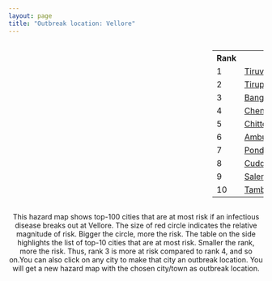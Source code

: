 ```yaml
---
layout: page
title: "Outbreak location: Vellore"
---
```

<div style="width: 100%; overflow: auto;">
<div style="width: 75%; float: left;">
<div id="mapid">
<script src="https://buda-magenta.github.io/hazard_map/load_map.js"></script>

<script>
var marker_outbreak = L.marker([12.794811, 79.000641],{"autoPan": true}).addTo(map); marker_outbreak.bindTooltip("Vellore").openTooltip();

var circle_1 = L.circle([12.227213, 79.070156], {"pane": "markerPane", "color": "red", "fill": true, "fillOpacity": 0.2, "fillRule": "evenodd", "lineCap": "round", "lineJoin": "round", "opacity": 1.0, "radius": 220194, "stroke": true, "weight": 3}).addTo(map);
circle_1.bindTooltip("Tiruvannamalai<br>rank: 1<br>hazard index: 0.220195")
circle_1.bindPopup('<a href="https://buda-magenta.github.io/hazard_map/Tiruvannamalai">Tiruvannamalai</a>')

var circle_2 = L.circle([13.631637, 79.423171], {"pane": "markerPane", "color": "red", "fill": true, "fillOpacity": 0.2, "fillRule": "evenodd", "lineCap": "round", "lineJoin": "round", "opacity": 1.0, "radius": 39086, "stroke": true, "weight": 3}).addTo(map);
circle_2.bindTooltip("Tirupati<br>rank: 2<br>hazard index: 0.039087")
circle_2.bindPopup('<a href="https://buda-magenta.github.io/hazard_map/Tirupati">Tirupati</a>')

var circle_3 = L.circle([12.979120, 77.591300], {"pane": "markerPane", "color": "red", "fill": true, "fillOpacity": 0.2, "fillRule": "evenodd", "lineCap": "round", "lineJoin": "round", "opacity": 1.0, "radius": 38610, "stroke": true, "weight": 3}).addTo(map);
circle_3.bindTooltip("Bangalore<br>rank: 3<br>hazard index: 0.038611")
circle_3.bindPopup('<a href="https://buda-magenta.github.io/hazard_map/Bangalore">Bangalore</a>')

var circle_4 = L.circle([13.083694, 80.270186], {"pane": "markerPane", "color": "red", "fill": true, "fillOpacity": 0.2, "fillRule": "evenodd", "lineCap": "round", "lineJoin": "round", "opacity": 1.0, "radius": 21430, "stroke": true, "weight": 3}).addTo(map);
circle_4.bindTooltip("Chennai<br>rank: 4<br>hazard index: 0.021431")
circle_4.bindPopup('<a href="https://buda-magenta.github.io/hazard_map/Chennai">Chennai</a>')

var circle_5 = L.circle([13.160105, 79.155551], {"pane": "markerPane", "color": "red", "fill": true, "fillOpacity": 0.2, "fillRule": "evenodd", "lineCap": "round", "lineJoin": "round", "opacity": 1.0, "radius": 16964, "stroke": true, "weight": 3}).addTo(map);
circle_5.bindTooltip("Chittoor<br>rank: 5<br>hazard index: 0.016965")
circle_5.bindPopup('<a href="https://buda-magenta.github.io/hazard_map/Chittoor">Chittoor</a>')

var circle_6 = L.circle([12.792907, 78.699917], {"pane": "markerPane", "color": "red", "fill": true, "fillOpacity": 0.2, "fillRule": "evenodd", "lineCap": "round", "lineJoin": "round", "opacity": 1.0, "radius": 8722, "stroke": true, "weight": 3}).addTo(map);
circle_6.bindTooltip("Ambur<br>rank: 6<br>hazard index: 0.008722")
circle_6.bindPopup('<a href="https://buda-magenta.github.io/hazard_map/Ambur">Ambur</a>')

var circle_7 = L.circle([10.915649, 79.806949], {"pane": "markerPane", "color": "red", "fill": true, "fillOpacity": 0.2, "fillRule": "evenodd", "lineCap": "round", "lineJoin": "round", "opacity": 1.0, "radius": 6931, "stroke": true, "weight": 3}).addTo(map);
circle_7.bindTooltip("Pondicherry<br>rank: 7<br>hazard index: 0.006931")
circle_7.bindPopup('<a href="https://buda-magenta.github.io/hazard_map/Pondicherry">Pondicherry</a>')

var circle_8 = L.circle([11.715950, 79.767053], {"pane": "markerPane", "color": "red", "fill": true, "fillOpacity": 0.2, "fillRule": "evenodd", "lineCap": "round", "lineJoin": "round", "opacity": 1.0, "radius": 5352, "stroke": true, "weight": 3}).addTo(map);
circle_8.bindTooltip("Cuddalore Port<br>rank: 8<br>hazard index: 0.005352")
circle_8.bindPopup('<a href="https://buda-magenta.github.io/hazard_map/Cuddalore_Port">Cuddalore Port</a>')

var circle_9 = L.circle([11.664300, 78.146000], {"pane": "markerPane", "color": "red", "fill": true, "fillOpacity": 0.2, "fillRule": "evenodd", "lineCap": "round", "lineJoin": "round", "opacity": 1.0, "radius": 3804, "stroke": true, "weight": 3}).addTo(map);
circle_9.bindTooltip("Salem<br>rank: 9<br>hazard index: 0.003805")
circle_9.bindPopup('<a href="https://buda-magenta.github.io/hazard_map/Salem">Salem</a>')

var circle_10 = L.circle([12.929903, 80.111823], {"pane": "markerPane", "color": "red", "fill": true, "fillOpacity": 0.2, "fillRule": "evenodd", "lineCap": "round", "lineJoin": "round", "opacity": 1.0, "radius": 2046, "stroke": true, "weight": 3}).addTo(map);
circle_10.bindTooltip("Tambaram<br>rank: 10<br>hazard index: 0.002047")
circle_10.bindPopup('<a href="https://buda-magenta.github.io/hazard_map/Tambaram">Tambaram</a>')

var circle_11 = L.circle([17.388786, 78.461065], {"pane": "markerPane", "color": "red", "fill": true, "fillOpacity": 0.2, "fillRule": "evenodd", "lineCap": "round", "lineJoin": "round", "opacity": 1.0, "radius": 1878, "stroke": true, "weight": 3}).addTo(map);
circle_11.bindTooltip("Hyderabad<br>rank: 11<br>hazard index: 0.001878")
circle_11.bindPopup('<a href="https://buda-magenta.github.io/hazard_map/Hyderabad">Hyderabad</a>')

var circle_12 = L.circle([12.836393, 79.705330], {"pane": "markerPane", "color": "red", "fill": true, "fillOpacity": 0.2, "fillRule": "evenodd", "lineCap": "round", "lineJoin": "round", "opacity": 1.0, "radius": 1864, "stroke": true, "weight": 3}).addTo(map);
circle_12.bindTooltip("Kanchipuram<br>rank: 12<br>hazard index: 0.001864")
circle_12.bindPopup('<a href="https://buda-magenta.github.io/hazard_map/Kanchipuram">Kanchipuram</a>')

var circle_13 = L.circle([12.305183, 76.655361], {"pane": "markerPane", "color": "red", "fill": true, "fillOpacity": 0.2, "fillRule": "evenodd", "lineCap": "round", "lineJoin": "round", "opacity": 1.0, "radius": 1815, "stroke": true, "weight": 3}).addTo(map);
circle_13.bindTooltip("Mysore<br>rank: 13<br>hazard index: 0.001815")
circle_13.bindPopup('<a href="https://buda-magenta.github.io/hazard_map/Mysore">Mysore</a>')

var circle_14 = L.circle([13.125476, 80.094090], {"pane": "markerPane", "color": "red", "fill": true, "fillOpacity": 0.2, "fillRule": "evenodd", "lineCap": "round", "lineJoin": "round", "opacity": 1.0, "radius": 1578, "stroke": true, "weight": 3}).addTo(map);
circle_14.bindTooltip("Avadi<br>rank: 14<br>hazard index: 0.001578")
circle_14.bindPopup('<a href="https://buda-magenta.github.io/hazard_map/Avadi">Avadi</a>')

var circle_15 = L.circle([14.475294, 78.821686], {"pane": "markerPane", "color": "red", "fill": true, "fillOpacity": 0.2, "fillRule": "evenodd", "lineCap": "round", "lineJoin": "round", "opacity": 1.0, "radius": 1564, "stroke": true, "weight": 3}).addTo(map);
circle_15.bindTooltip("Kadapa<br>rank: 15<br>hazard index: 0.001565")
circle_15.bindPopup('<a href="https://buda-magenta.github.io/hazard_map/Kadapa">Kadapa</a>')

var circle_16 = L.circle([13.156387, 80.300528], {"pane": "markerPane", "color": "red", "fill": true, "fillOpacity": 0.2, "fillRule": "evenodd", "lineCap": "round", "lineJoin": "round", "opacity": 1.0, "radius": 1135, "stroke": true, "weight": 3}).addTo(map);
circle_16.bindTooltip("Tiruvottiyur<br>rank: 16<br>hazard index: 0.001136")
circle_16.bindPopup('<a href="https://buda-magenta.github.io/hazard_map/Tiruvottiyur">Tiruvottiyur</a>')

var circle_17 = L.circle([12.989816, 80.100987], {"pane": "markerPane", "color": "red", "fill": true, "fillOpacity": 0.2, "fillRule": "evenodd", "lineCap": "round", "lineJoin": "round", "opacity": 1.0, "radius": 990, "stroke": true, "weight": 3}).addTo(map);
circle_17.bindTooltip("Pallavaram<br>rank: 17<br>hazard index: 0.000990")
circle_17.bindPopup('<a href="https://buda-magenta.github.io/hazard_map/Pallavaram">Pallavaram</a>')

var circle_18 = L.circle([13.340077, 77.100621], {"pane": "markerPane", "color": "red", "fill": true, "fillOpacity": 0.2, "fillRule": "evenodd", "lineCap": "round", "lineJoin": "round", "opacity": 1.0, "radius": 986, "stroke": true, "weight": 3}).addTo(map);
circle_18.bindTooltip("Tumkur<br>rank: 18<br>hazard index: 0.000987")
circle_18.bindPopup('<a href="https://buda-magenta.github.io/hazard_map/Tumkur">Tumkur</a>')

var circle_19 = L.circle([12.955100, 78.269900], {"pane": "markerPane", "color": "red", "fill": true, "fillOpacity": 0.2, "fillRule": "evenodd", "lineCap": "round", "lineJoin": "round", "opacity": 1.0, "radius": 890, "stroke": true, "weight": 3}).addTo(map);
circle_19.bindTooltip("Robertson Pet<br>rank: 19<br>hazard index: 0.000890")
circle_19.bindPopup('<a href="https://buda-magenta.github.io/hazard_map/Robertson_Pet">Robertson Pet</a>')

var circle_20 = L.circle([13.573260, 78.479146], {"pane": "markerPane", "color": "red", "fill": true, "fillOpacity": 0.2, "fillRule": "evenodd", "lineCap": "round", "lineJoin": "round", "opacity": 1.0, "radius": 866, "stroke": true, "weight": 3}).addTo(map);
circle_20.bindTooltip("Madanapalle<br>rank: 20<br>hazard index: 0.000866")
circle_20.bindPopup('<a href="https://buda-magenta.github.io/hazard_map/Madanapalle">Madanapalle</a>')

var circle_21 = L.circle([13.826383, 77.493772], {"pane": "markerPane", "color": "red", "fill": true, "fillOpacity": 0.2, "fillRule": "evenodd", "lineCap": "round", "lineJoin": "round", "opacity": 1.0, "radius": 861, "stroke": true, "weight": 3}).addTo(map);
circle_21.bindTooltip("Hindupur<br>rank: 21<br>hazard index: 0.000861")
circle_21.bindPopup('<a href="https://buda-magenta.github.io/hazard_map/Hindupur">Hindupur</a>')

var circle_22 = L.circle([13.137000, 78.133961], {"pane": "markerPane", "color": "red", "fill": true, "fillOpacity": 0.2, "fillRule": "evenodd", "lineCap": "round", "lineJoin": "round", "opacity": 1.0, "radius": 842, "stroke": true, "weight": 3}).addTo(map);
circle_22.bindTooltip("Kolar<br>rank: 22<br>hazard index: 0.000842")
circle_22.bindPopup('<a href="https://buda-magenta.github.io/hazard_map/Kolar">Kolar</a>')

var circle_23 = L.circle([28.651718, 77.221939], {"pane": "markerPane", "color": "red", "fill": true, "fillOpacity": 0.2, "fillRule": "evenodd", "lineCap": "round", "lineJoin": "round", "opacity": 1.0, "radius": 788, "stroke": true, "weight": 3}).addTo(map);
circle_23.bindTooltip("Delhi<br>rank: 23<br>hazard index: 0.000789")
circle_23.bindPopup('<a href="https://buda-magenta.github.io/hazard_map/Delhi">Delhi</a>')

var circle_24 = L.circle([12.732884, 77.830948], {"pane": "markerPane", "color": "red", "fill": true, "fillOpacity": 0.2, "fillRule": "evenodd", "lineCap": "round", "lineJoin": "round", "opacity": 1.0, "radius": 742, "stroke": true, "weight": 3}).addTo(map);
circle_24.bindTooltip("Hosur<br>rank: 24<br>hazard index: 0.000742")
circle_24.bindPopup('<a href="https://buda-magenta.github.io/hazard_map/Hosur">Hosur</a>')

var circle_25 = L.circle([17.723128, 83.301284], {"pane": "markerPane", "color": "red", "fill": true, "fillOpacity": 0.2, "fillRule": "evenodd", "lineCap": "round", "lineJoin": "round", "opacity": 1.0, "radius": 685, "stroke": true, "weight": 3}).addTo(map);
circle_25.bindTooltip("Visakhapatnam<br>rank: 25<br>hazard index: 0.000686")
circle_25.bindPopup('<a href="https://buda-magenta.github.io/hazard_map/Visakhapatnam">Visakhapatnam</a>')

var circle_26 = L.circle([19.075990, 72.877393], {"pane": "markerPane", "color": "red", "fill": true, "fillOpacity": 0.2, "fillRule": "evenodd", "lineCap": "round", "lineJoin": "round", "opacity": 1.0, "radius": 653, "stroke": true, "weight": 3}).addTo(map);
circle_26.bindTooltip("Mumbai<br>rank: 26<br>hazard index: 0.000653")
circle_26.bindPopup('<a href="https://buda-magenta.github.io/hazard_map/Mumbai">Mumbai</a>')

var circle_27 = L.circle([10.804973, 78.687030], {"pane": "markerPane", "color": "red", "fill": true, "fillOpacity": 0.2, "fillRule": "evenodd", "lineCap": "round", "lineJoin": "round", "opacity": 1.0, "radius": 585, "stroke": true, "weight": 3}).addTo(map);
circle_27.bindTooltip("Tiruchirappalli<br>rank: 27<br>hazard index: 0.000585")
circle_27.bindPopup('<a href="https://buda-magenta.github.io/hazard_map/Tiruchirappalli">Tiruchirappalli</a>')

var circle_28 = L.circle([10.805628, 79.824660], {"pane": "markerPane", "color": "red", "fill": true, "fillOpacity": 0.2, "fillRule": "evenodd", "lineCap": "round", "lineJoin": "round", "opacity": 1.0, "radius": 557, "stroke": true, "weight": 3}).addTo(map);
circle_28.bindTooltip("Nagapattinam<br>rank: 28<br>hazard index: 0.000557")
circle_28.bindPopup('<a href="https://buda-magenta.github.io/hazard_map/Nagapattinam">Nagapattinam</a>')

var circle_29 = L.circle([9.926115, 78.114098], {"pane": "markerPane", "color": "red", "fill": true, "fillOpacity": 0.2, "fillRule": "evenodd", "lineCap": "round", "lineJoin": "round", "opacity": 1.0, "radius": 441, "stroke": true, "weight": 3}).addTo(map);
circle_29.bindTooltip("Madurai<br>rank: 29<br>hazard index: 0.000441")
circle_29.bindPopup('<a href="https://buda-magenta.github.io/hazard_map/Madurai">Madurai</a>')

var circle_30 = L.circle([10.964555, 79.371730], {"pane": "markerPane", "color": "red", "fill": true, "fillOpacity": 0.2, "fillRule": "evenodd", "lineCap": "round", "lineJoin": "round", "opacity": 1.0, "radius": 418, "stroke": true, "weight": 3}).addTo(map);
circle_30.bindTooltip("Kumbakonam<br>rank: 30<br>hazard index: 0.000419")
circle_30.bindPopup('<a href="https://buda-magenta.github.io/hazard_map/Kumbakonam">Kumbakonam</a>')

var circle_31 = L.circle([16.508759, 80.618510], {"pane": "markerPane", "color": "red", "fill": true, "fillOpacity": 0.2, "fillRule": "evenodd", "lineCap": "round", "lineJoin": "round", "opacity": 1.0, "radius": 415, "stroke": true, "weight": 3}).addTo(map);
circle_31.bindTooltip("Vijayawada<br>rank: 31<br>hazard index: 0.000416")
circle_31.bindPopup('<a href="https://buda-magenta.github.io/hazard_map/Vijayawada">Vijayawada</a>')

var circle_32 = L.circle([22.541418, 88.357691], {"pane": "markerPane", "color": "red", "fill": true, "fillOpacity": 0.2, "fillRule": "evenodd", "lineCap": "round", "lineJoin": "round", "opacity": 1.0, "radius": 391, "stroke": true, "weight": 3}).addTo(map);
circle_32.bindTooltip("Kolkata<br>rank: 32<br>hazard index: 0.000391")
circle_32.bindPopup('<a href="https://buda-magenta.github.io/hazard_map/Kolkata">Kolkata</a>')

var circle_33 = L.circle([11.001812, 76.962843], {"pane": "markerPane", "color": "red", "fill": true, "fillOpacity": 0.2, "fillRule": "evenodd", "lineCap": "round", "lineJoin": "round", "opacity": 1.0, "radius": 383, "stroke": true, "weight": 3}).addTo(map);
circle_33.bindTooltip("Coimbatore<br>rank: 33<br>hazard index: 0.000383")
circle_33.bindPopup('<a href="https://buda-magenta.github.io/hazard_map/Coimbatore">Coimbatore</a>')

var circle_34 = L.circle([20.266777, 85.843559], {"pane": "markerPane", "color": "red", "fill": true, "fillOpacity": 0.2, "fillRule": "evenodd", "lineCap": "round", "lineJoin": "round", "opacity": 1.0, "radius": 332, "stroke": true, "weight": 3}).addTo(map);
circle_34.bindTooltip("Bhubaneswar<br>rank: 34<br>hazard index: 0.000332")
circle_34.bindPopup('<a href="https://buda-magenta.github.io/hazard_map/Bhubaneswar">Bhubaneswar</a>')

var circle_35 = L.circle([18.521428, 73.854454], {"pane": "markerPane", "color": "red", "fill": true, "fillOpacity": 0.2, "fillRule": "evenodd", "lineCap": "round", "lineJoin": "round", "opacity": 1.0, "radius": 305, "stroke": true, "weight": 3}).addTo(map);
circle_35.bindTooltip("Pune<br>rank: 35<br>hazard index: 0.000306")
circle_35.bindPopup('<a href="https://buda-magenta.github.io/hazard_map/Pune">Pune</a>')

var circle_36 = L.circle([10.500000, 78.833333], {"pane": "markerPane", "color": "red", "fill": true, "fillOpacity": 0.2, "fillRule": "evenodd", "lineCap": "round", "lineJoin": "round", "opacity": 1.0, "radius": 295, "stroke": true, "weight": 3}).addTo(map);
circle_36.bindTooltip("Pudukkottai<br>rank: 36<br>hazard index: 0.000295")
circle_36.bindPopup('<a href="https://buda-magenta.github.io/hazard_map/Pudukkottai">Pudukkottai</a>')

var circle_37 = L.circle([12.523889, 76.896196], {"pane": "markerPane", "color": "red", "fill": true, "fillOpacity": 0.2, "fillRule": "evenodd", "lineCap": "round", "lineJoin": "round", "opacity": 1.0, "radius": 269, "stroke": true, "weight": 3}).addTo(map);
circle_37.bindTooltip("Mandya<br>rank: 37<br>hazard index: 0.000270")
circle_37.bindPopup('<a href="https://buda-magenta.github.io/hazard_map/Mandya">Mandya</a>')

var circle_38 = L.circle([14.654623, 77.556260], {"pane": "markerPane", "color": "red", "fill": true, "fillOpacity": 0.2, "fillRule": "evenodd", "lineCap": "round", "lineJoin": "round", "opacity": 1.0, "radius": 262, "stroke": true, "weight": 3}).addTo(map);
circle_38.bindTooltip("Anantapur<br>rank: 38<br>hazard index: 0.000263")
circle_38.bindPopup('<a href="https://buda-magenta.github.io/hazard_map/Anantapur">Anantapur</a>')

var circle_39 = L.circle([12.869810, 74.843008], {"pane": "markerPane", "color": "red", "fill": true, "fillOpacity": 0.2, "fillRule": "evenodd", "lineCap": "round", "lineJoin": "round", "opacity": 1.0, "radius": 249, "stroke": true, "weight": 3}).addTo(map);
circle_39.bindTooltip("Mangalore<br>rank: 39<br>hazard index: 0.000249")
circle_39.bindPopup('<a href="https://buda-magenta.github.io/hazard_map/Mangalore">Mangalore</a>')

var circle_40 = L.circle([20.468600, 85.879200], {"pane": "markerPane", "color": "red", "fill": true, "fillOpacity": 0.2, "fillRule": "evenodd", "lineCap": "round", "lineJoin": "round", "opacity": 1.0, "radius": 240, "stroke": true, "weight": 3}).addTo(map);
circle_40.bindTooltip("Cuttack<br>rank: 40<br>hazard index: 0.000240")
circle_40.bindPopup('<a href="https://buda-magenta.github.io/hazard_map/Cuttack">Cuttack</a>')

var circle_41 = L.circle([13.007082, 76.099270], {"pane": "markerPane", "color": "red", "fill": true, "fillOpacity": 0.2, "fillRule": "evenodd", "lineCap": "round", "lineJoin": "round", "opacity": 1.0, "radius": 226, "stroke": true, "weight": 3}).addTo(map);
circle_41.bindTooltip("Hassan<br>rank: 41<br>hazard index: 0.000226")
circle_41.bindPopup('<a href="https://buda-magenta.github.io/hazard_map/Hassan">Hassan</a>')

var circle_42 = L.circle([14.466127, 75.920636], {"pane": "markerPane", "color": "red", "fill": true, "fillOpacity": 0.2, "fillRule": "evenodd", "lineCap": "round", "lineJoin": "round", "opacity": 1.0, "radius": 226, "stroke": true, "weight": 3}).addTo(map);
circle_42.bindTooltip("Davanagere<br>rank: 42<br>hazard index: 0.000226")
circle_42.bindPopup('<a href="https://buda-magenta.github.io/hazard_map/Davanagere">Davanagere</a>')

var circle_43 = L.circle([14.422347, 77.720069], {"pane": "markerPane", "color": "red", "fill": true, "fillOpacity": 0.2, "fillRule": "evenodd", "lineCap": "round", "lineJoin": "round", "opacity": 1.0, "radius": 224, "stroke": true, "weight": 3}).addTo(map);
circle_43.bindTooltip("Dharmavaram<br>rank: 43<br>hazard index: 0.000224")
circle_43.bindPopup('<a href="https://buda-magenta.github.io/hazard_map/Dharmavaram">Dharmavaram</a>')

var circle_44 = L.circle([13.932609, 75.574978], {"pane": "markerPane", "color": "red", "fill": true, "fillOpacity": 0.2, "fillRule": "evenodd", "lineCap": "round", "lineJoin": "round", "opacity": 1.0, "radius": 208, "stroke": true, "weight": 3}).addTo(map);
circle_44.bindTooltip("Shimoga<br>rank: 44<br>hazard index: 0.000208")
circle_44.bindPopup('<a href="https://buda-magenta.github.io/hazard_map/Shimoga">Shimoga</a>')

var circle_45 = L.circle([23.021624, 72.579707], {"pane": "markerPane", "color": "red", "fill": true, "fillOpacity": 0.2, "fillRule": "evenodd", "lineCap": "round", "lineJoin": "round", "opacity": 1.0, "radius": 205, "stroke": true, "weight": 3}).addTo(map);
circle_45.bindTooltip("Ahmedabad<br>rank: 45<br>hazard index: 0.000205")
circle_45.bindPopup('<a href="https://buda-magenta.github.io/hazard_map/Ahmedabad">Ahmedabad</a>')

var circle_46 = L.circle([14.449372, 79.987376], {"pane": "markerPane", "color": "red", "fill": true, "fillOpacity": 0.2, "fillRule": "evenodd", "lineCap": "round", "lineJoin": "round", "opacity": 1.0, "radius": 205, "stroke": true, "weight": 3}).addTo(map);
circle_46.bindTooltip("Nellore<br>rank: 46<br>hazard index: 0.000205")
circle_46.bindPopup('<a href="https://buda-magenta.github.io/hazard_map/Nellore">Nellore</a>')

var circle_47 = L.circle([15.143395, 76.919388], {"pane": "markerPane", "color": "red", "fill": true, "fillOpacity": 0.2, "fillRule": "evenodd", "lineCap": "round", "lineJoin": "round", "opacity": 1.0, "radius": 189, "stroke": true, "weight": 3}).addTo(map);
circle_47.bindTooltip("Bellary<br>rank: 47<br>hazard index: 0.000189")
circle_47.bindPopup('<a href="https://buda-magenta.github.io/hazard_map/Bellary">Bellary</a>')

var circle_48 = L.circle([9.931308, 76.267414], {"pane": "markerPane", "color": "red", "fill": true, "fillOpacity": 0.2, "fillRule": "evenodd", "lineCap": "round", "lineJoin": "round", "opacity": 1.0, "radius": 180, "stroke": true, "weight": 3}).addTo(map);
circle_48.bindTooltip("Kochi<br>rank: 48<br>hazard index: 0.000181")
circle_48.bindPopup('<a href="https://buda-magenta.github.io/hazard_map/Kochi">Kochi</a>')

var circle_49 = L.circle([15.351838, 75.137985], {"pane": "markerPane", "color": "red", "fill": true, "fillOpacity": 0.2, "fillRule": "evenodd", "lineCap": "round", "lineJoin": "round", "opacity": 1.0, "radius": 176, "stroke": true, "weight": 3}).addTo(map);
circle_49.bindTooltip("Hubli<br>rank: 49<br>hazard index: 0.000177")
circle_49.bindPopup('<a href="https://buda-magenta.github.io/hazard_map/Hubli">Hubli</a>')

var circle_50 = L.circle([11.369204, 77.676627], {"pane": "markerPane", "color": "red", "fill": true, "fillOpacity": 0.2, "fillRule": "evenodd", "lineCap": "round", "lineJoin": "round", "opacity": 1.0, "radius": 171, "stroke": true, "weight": 3}).addTo(map);
circle_50.bindTooltip("Erode<br>rank: 50<br>hazard index: 0.000171")
circle_50.bindPopup('<a href="https://buda-magenta.github.io/hazard_map/Erode">Erode</a>')

var circle_51 = L.circle([15.398403, 73.812918], {"pane": "markerPane", "color": "red", "fill": true, "fillOpacity": 0.2, "fillRule": "evenodd", "lineCap": "round", "lineJoin": "round", "opacity": 1.0, "radius": 156, "stroke": true, "weight": 3}).addTo(map);
circle_51.bindTooltip("Vasco Da Gama<br>rank: 51<br>hazard index: 0.000157")
circle_51.bindPopup('<a href="https://buda-magenta.github.io/hazard_map/Vasco_Da_Gama">Vasco Da Gama</a>')

var circle_52 = L.circle([10.786027, 79.138150], {"pane": "markerPane", "color": "red", "fill": true, "fillOpacity": 0.2, "fillRule": "evenodd", "lineCap": "round", "lineJoin": "round", "opacity": 1.0, "radius": 153, "stroke": true, "weight": 3}).addTo(map);
circle_52.bindTooltip("Thanjavur<br>rank: 52<br>hazard index: 0.000154")
circle_52.bindPopup('<a href="https://buda-magenta.github.io/hazard_map/Thanjavur">Thanjavur</a>')

var circle_53 = L.circle([15.119651, 77.455290], {"pane": "markerPane", "color": "red", "fill": true, "fillOpacity": 0.2, "fillRule": "evenodd", "lineCap": "round", "lineJoin": "round", "opacity": 1.0, "radius": 150, "stroke": true, "weight": 3}).addTo(map);
circle_53.bindTooltip("Guntakal<br>rank: 53<br>hazard index: 0.000150")
circle_53.bindPopup('<a href="https://buda-magenta.github.io/hazard_map/Guntakal">Guntakal</a>')

var circle_54 = L.circle([17.005045, 81.780473], {"pane": "markerPane", "color": "red", "fill": true, "fillOpacity": 0.2, "fillRule": "evenodd", "lineCap": "round", "lineJoin": "round", "opacity": 1.0, "radius": 136, "stroke": true, "weight": 3}).addTo(map);
circle_54.bindTooltip("Rajahmundry<br>rank: 54<br>hazard index: 0.000136")
circle_54.bindPopup('<a href="https://buda-magenta.github.io/hazard_map/Rajahmundry">Rajahmundry</a>')

var circle_55 = L.circle([8.576971, 77.050125], {"pane": "markerPane", "color": "red", "fill": true, "fillOpacity": 0.2, "fillRule": "evenodd", "lineCap": "round", "lineJoin": "round", "opacity": 1.0, "radius": 128, "stroke": true, "weight": 3}).addTo(map);
circle_55.bindTooltip("Thiruvananthapuram<br>rank: 55<br>hazard index: 0.000128")
circle_55.bindPopup('<a href="https://buda-magenta.github.io/hazard_map/Thiruvananthapuram">Thiruvananthapuram</a>')

var circle_56 = L.circle([17.849907, 75.276320], {"pane": "markerPane", "color": "red", "fill": true, "fillOpacity": 0.2, "fillRule": "evenodd", "lineCap": "round", "lineJoin": "round", "opacity": 1.0, "radius": 109, "stroke": true, "weight": 3}).addTo(map);
circle_56.bindTooltip("Solapur<br>rank: 56<br>hazard index: 0.000109")
circle_56.bindPopup('<a href="https://buda-magenta.github.io/hazard_map/Solapur">Solapur</a>')

var circle_57 = L.circle([21.149813, 79.082056], {"pane": "markerPane", "color": "red", "fill": true, "fillOpacity": 0.2, "fillRule": "evenodd", "lineCap": "round", "lineJoin": "round", "opacity": 1.0, "radius": 102, "stroke": true, "weight": 3}).addTo(map);
circle_57.bindTooltip("Nagpur<br>rank: 57<br>hazard index: 0.000103")
circle_57.bindPopup('<a href="https://buda-magenta.github.io/hazard_map/Nagpur">Nagpur</a>')

var circle_58 = L.circle([14.226644, 76.400512], {"pane": "markerPane", "color": "red", "fill": true, "fillOpacity": 0.2, "fillRule": "evenodd", "lineCap": "round", "lineJoin": "round", "opacity": 1.0, "radius": 102, "stroke": true, "weight": 3}).addTo(map);
circle_58.bindTooltip("Chitradurga<br>rank: 58<br>hazard index: 0.000102")
circle_58.bindPopup('<a href="https://buda-magenta.github.io/hazard_map/Chitradurga">Chitradurga</a>')

var circle_59 = L.circle([11.101781, 77.345192], {"pane": "markerPane", "color": "red", "fill": true, "fillOpacity": 0.2, "fillRule": "evenodd", "lineCap": "round", "lineJoin": "round", "opacity": 1.0, "radius": 100, "stroke": true, "weight": 3}).addTo(map);
circle_59.bindTooltip("Tiruppur<br>rank: 59<br>hazard index: 0.000101")
circle_59.bindPopup('<a href="https://buda-magenta.github.io/hazard_map/Tiruppur">Tiruppur</a>')

var circle_60 = L.circle([20.166670, 79.172114], {"pane": "markerPane", "color": "red", "fill": true, "fillOpacity": 0.2, "fillRule": "evenodd", "lineCap": "round", "lineJoin": "round", "opacity": 1.0, "radius": 97, "stroke": true, "weight": 3}).addTo(map);
circle_60.bindTooltip("Bhadravati<br>rank: 60<br>hazard index: 0.000097")
circle_60.bindPopup('<a href="https://buda-magenta.github.io/hazard_map/Bhadravati">Bhadravati</a>')

var circle_61 = L.circle([17.166667, 77.083333], {"pane": "markerPane", "color": "red", "fill": true, "fillOpacity": 0.2, "fillRule": "evenodd", "lineCap": "round", "lineJoin": "round", "opacity": 1.0, "radius": 93, "stroke": true, "weight": 3}).addTo(map);
circle_61.bindTooltip("Gulbarga<br>rank: 61<br>hazard index: 0.000093")
circle_61.bindPopup('<a href="https://buda-magenta.github.io/hazard_map/Gulbarga">Gulbarga</a>')

var circle_62 = L.circle([26.838100, 80.934600], {"pane": "markerPane", "color": "red", "fill": true, "fillOpacity": 0.2, "fillRule": "evenodd", "lineCap": "round", "lineJoin": "round", "opacity": 1.0, "radius": 92, "stroke": true, "weight": 3}).addTo(map);
circle_62.bindTooltip("Lucknow<br>rank: 62<br>hazard index: 0.000093")
circle_62.bindPopup('<a href="https://buda-magenta.github.io/hazard_map/Lucknow">Lucknow</a>')

var circle_63 = L.circle([18.112082, 83.405220], {"pane": "markerPane", "color": "red", "fill": true, "fillOpacity": 0.2, "fillRule": "evenodd", "lineCap": "round", "lineJoin": "round", "opacity": 1.0, "radius": 90, "stroke": true, "weight": 3}).addTo(map);
circle_63.bindTooltip("Vizianagaram<br>rank: 63<br>hazard index: 0.000090")
circle_63.bindPopup('<a href="https://buda-magenta.github.io/hazard_map/Vizianagaram">Vizianagaram</a>')

var circle_64 = L.circle([26.915458, 75.818982], {"pane": "markerPane", "color": "red", "fill": true, "fillOpacity": 0.2, "fillRule": "evenodd", "lineCap": "round", "lineJoin": "round", "opacity": 1.0, "radius": 90, "stroke": true, "weight": 3}).addTo(map);
circle_64.bindTooltip("Jaipur<br>rank: 64<br>hazard index: 0.000090")
circle_64.bindPopup('<a href="https://buda-magenta.github.io/hazard_map/Jaipur">Jaipur</a>')

var circle_65 = L.circle([10.330330, 78.067398], {"pane": "markerPane", "color": "red", "fill": true, "fillOpacity": 0.2, "fillRule": "evenodd", "lineCap": "round", "lineJoin": "round", "opacity": 1.0, "radius": 89, "stroke": true, "weight": 3}).addTo(map);
circle_65.bindTooltip("Dindigul<br>rank: 65<br>hazard index: 0.000090")
circle_65.bindPopup('<a href="https://buda-magenta.github.io/hazard_map/Dindigul">Dindigul</a>')

var circle_66 = L.circle([16.676135, 81.170868], {"pane": "markerPane", "color": "red", "fill": true, "fillOpacity": 0.2, "fillRule": "evenodd", "lineCap": "round", "lineJoin": "round", "opacity": 1.0, "radius": 85, "stroke": true, "weight": 3}).addTo(map);
circle_66.bindTooltip("Eluru<br>rank: 66<br>hazard index: 0.000085")
circle_66.bindPopup('<a href="https://buda-magenta.github.io/hazard_map/Eluru">Eluru</a>')

var circle_67 = L.circle([26.180598, 91.753943], {"pane": "markerPane", "color": "red", "fill": true, "fillOpacity": 0.2, "fillRule": "evenodd", "lineCap": "round", "lineJoin": "round", "opacity": 1.0, "radius": 82, "stroke": true, "weight": 3}).addTo(map);
circle_67.bindTooltip("Guwahati<br>rank: 67<br>hazard index: 0.000082")
circle_67.bindPopup('<a href="https://buda-magenta.github.io/hazard_map/Guwahati">Guwahati</a>')

var circle_68 = L.circle([25.133173, 86.525040], {"pane": "markerPane", "color": "red", "fill": true, "fillOpacity": 0.2, "fillRule": "evenodd", "lineCap": "round", "lineJoin": "round", "opacity": 1.0, "radius": 82, "stroke": true, "weight": 3}).addTo(map);
circle_68.bindTooltip("Kharagpur<br>rank: 68<br>hazard index: 0.000082")
circle_68.bindPopup('<a href="https://buda-magenta.github.io/hazard_map/Kharagpur">Kharagpur</a>')

var circle_69 = L.circle([25.609324, 85.123525], {"pane": "markerPane", "color": "red", "fill": true, "fillOpacity": 0.2, "fillRule": "evenodd", "lineCap": "round", "lineJoin": "round", "opacity": 1.0, "radius": 81, "stroke": true, "weight": 3}).addTo(map);
circle_69.bindTooltip("Patna<br>rank: 69<br>hazard index: 0.000082")
circle_69.bindPopup('<a href="https://buda-magenta.github.io/hazard_map/Patna">Patna</a>')

var circle_70 = L.circle([11.664535, 92.739045], {"pane": "markerPane", "color": "red", "fill": true, "fillOpacity": 0.2, "fillRule": "evenodd", "lineCap": "round", "lineJoin": "round", "opacity": 1.0, "radius": 75, "stroke": true, "weight": 3}).addTo(map);
circle_70.bindTooltip("Port Blair<br>rank: 70<br>hazard index: 0.000076")
circle_70.bindPopup('<a href="https://buda-magenta.github.io/hazard_map/Port_Blair">Port Blair</a>')

var circle_71 = L.circle([10.044512, 78.743363], {"pane": "markerPane", "color": "red", "fill": true, "fillOpacity": 0.2, "fillRule": "evenodd", "lineCap": "round", "lineJoin": "round", "opacity": 1.0, "radius": 70, "stroke": true, "weight": 3}).addTo(map);
circle_71.bindTooltip("Karaikkudi<br>rank: 71<br>hazard index: 0.000071")
circle_71.bindPopup('<a href="https://buda-magenta.github.io/hazard_map/Karaikkudi">Karaikkudi</a>')

var circle_72 = L.circle([22.720362, 75.868200], {"pane": "markerPane", "color": "red", "fill": true, "fillOpacity": 0.2, "fillRule": "evenodd", "lineCap": "round", "lineJoin": "round", "opacity": 1.0, "radius": 65, "stroke": true, "weight": 3}).addTo(map);
circle_72.bindTooltip("Indore<br>rank: 72<br>hazard index: 0.000066")
circle_72.bindPopup('<a href="https://buda-magenta.github.io/hazard_map/Indore">Indore</a>')

var circle_73 = L.circle([25.531031, 78.652689], {"pane": "markerPane", "color": "red", "fill": true, "fillOpacity": 0.2, "fillRule": "evenodd", "lineCap": "round", "lineJoin": "round", "opacity": 1.0, "radius": 63, "stroke": true, "weight": 3}).addTo(map);
circle_73.bindTooltip("Jhansi<br>rank: 73<br>hazard index: 0.000063")
circle_73.bindPopup('<a href="https://buda-magenta.github.io/hazard_map/Jhansi">Jhansi</a>')

var circle_74 = L.circle([23.370035, 85.325013], {"pane": "markerPane", "color": "red", "fill": true, "fillOpacity": 0.2, "fillRule": "evenodd", "lineCap": "round", "lineJoin": "round", "opacity": 1.0, "radius": 61, "stroke": true, "weight": 3}).addTo(map);
circle_74.bindTooltip("Ranchi<br>rank: 74<br>hazard index: 0.000061")
circle_74.bindPopup('<a href="https://buda-magenta.github.io/hazard_map/Ranchi">Ranchi</a>')

var circle_75 = L.circle([17.980609, 79.598212], {"pane": "markerPane", "color": "red", "fill": true, "fillOpacity": 0.2, "fillRule": "evenodd", "lineCap": "round", "lineJoin": "round", "opacity": 1.0, "radius": 60, "stroke": true, "weight": 3}).addTo(map);
circle_75.bindTooltip("Warangal<br>rank: 75<br>hazard index: 0.000061")
circle_75.bindPopup('<a href="https://buda-magenta.github.io/hazard_map/Warangal">Warangal</a>')

var circle_76 = L.circle([14.752266, 78.548552], {"pane": "markerPane", "color": "red", "fill": true, "fillOpacity": 0.2, "fillRule": "evenodd", "lineCap": "round", "lineJoin": "round", "opacity": 1.0, "radius": 60, "stroke": true, "weight": 3}).addTo(map);
circle_76.bindTooltip("Proddatur<br>rank: 76<br>hazard index: 0.000061")
circle_76.bindPopup('<a href="https://buda-magenta.github.io/hazard_map/Proddatur">Proddatur</a>')

var circle_77 = L.circle([8.701220, 77.579269], {"pane": "markerPane", "color": "red", "fill": true, "fillOpacity": 0.2, "fillRule": "evenodd", "lineCap": "round", "lineJoin": "round", "opacity": 1.0, "radius": 55, "stroke": true, "weight": 3}).addTo(map);
circle_77.bindTooltip("Tirunelveli<br>rank: 77<br>hazard index: 0.000056")
circle_77.bindPopup('<a href="https://buda-magenta.github.io/hazard_map/Tirunelveli">Tirunelveli</a>')

var circle_78 = L.circle([16.702841, 74.240533], {"pane": "markerPane", "color": "red", "fill": true, "fillOpacity": 0.2, "fillRule": "evenodd", "lineCap": "round", "lineJoin": "round", "opacity": 1.0, "radius": 54, "stroke": true, "weight": 3}).addTo(map);
circle_78.bindTooltip("Kolhapur<br>rank: 78<br>hazard index: 0.000054")
circle_78.bindPopup('<a href="https://buda-magenta.github.io/hazard_map/Kolhapur">Kolhapur</a>')

var circle_79 = L.circle([15.830925, 78.042537], {"pane": "markerPane", "color": "red", "fill": true, "fillOpacity": 0.2, "fillRule": "evenodd", "lineCap": "round", "lineJoin": "round", "opacity": 1.0, "radius": 54, "stroke": true, "weight": 3}).addTo(map);
circle_79.bindTooltip("Kurnool<br>rank: 79<br>hazard index: 0.000054")
circle_79.bindPopup('<a href="https://buda-magenta.github.io/hazard_map/Kurnool">Kurnool</a>')

var circle_80 = L.circle([15.857267, 74.506934], {"pane": "markerPane", "color": "red", "fill": true, "fillOpacity": 0.2, "fillRule": "evenodd", "lineCap": "round", "lineJoin": "round", "opacity": 1.0, "radius": 51, "stroke": true, "weight": 3}).addTo(map);
circle_80.bindTooltip("Belgaum<br>rank: 80<br>hazard index: 0.000051")
circle_80.bindPopup('<a href="https://buda-magenta.github.io/hazard_map/Belgaum">Belgaum</a>')

var circle_81 = L.circle([15.507555, 80.060800], {"pane": "markerPane", "color": "red", "fill": true, "fillOpacity": 0.2, "fillRule": "evenodd", "lineCap": "round", "lineJoin": "round", "opacity": 1.0, "radius": 50, "stroke": true, "weight": 3}).addTo(map);
circle_81.bindTooltip("Ongole<br>rank: 81<br>hazard index: 0.000051")
circle_81.bindPopup('<a href="https://buda-magenta.github.io/hazard_map/Ongole">Ongole</a>')

var circle_82 = L.circle([16.850253, 74.594888], {"pane": "markerPane", "color": "red", "fill": true, "fillOpacity": 0.2, "fillRule": "evenodd", "lineCap": "round", "lineJoin": "round", "opacity": 1.0, "radius": 49, "stroke": true, "weight": 3}).addTo(map);
circle_82.bindTooltip("Sangli<br>rank: 82<br>hazard index: 0.000050")
circle_82.bindPopup('<a href="https://buda-magenta.github.io/hazard_map/Sangli">Sangli</a>')

var circle_83 = L.circle([10.346837, 78.654771], {"pane": "markerPane", "color": "red", "fill": true, "fillOpacity": 0.2, "fillRule": "evenodd", "lineCap": "round", "lineJoin": "round", "opacity": 1.0, "radius": 48, "stroke": true, "weight": 3}).addTo(map);
circle_83.bindTooltip("Neiveli<br>rank: 83<br>hazard index: 0.000049")
circle_83.bindPopup('<a href="https://buda-magenta.github.io/hazard_map/Neiveli">Neiveli</a>')

var circle_84 = L.circle([21.500000, 86.750000], {"pane": "markerPane", "color": "red", "fill": true, "fillOpacity": 0.2, "fillRule": "evenodd", "lineCap": "round", "lineJoin": "round", "opacity": 1.0, "radius": 46, "stroke": true, "weight": 3}).addTo(map);
circle_84.bindTooltip("Baleshwar<br>rank: 84<br>hazard index: 0.000047")
circle_84.bindPopup('<a href="https://buda-magenta.github.io/hazard_map/Baleshwar">Baleshwar</a>')

var circle_85 = L.circle([14.625888, 75.635724], {"pane": "markerPane", "color": "red", "fill": true, "fillOpacity": 0.2, "fillRule": "evenodd", "lineCap": "round", "lineJoin": "round", "opacity": 1.0, "radius": 46, "stroke": true, "weight": 3}).addTo(map);
circle_85.bindTooltip("Ranibennur<br>rank: 85<br>hazard index: 0.000046")
circle_85.bindPopup('<a href="https://buda-magenta.github.io/hazard_map/Ranibennur">Ranibennur</a>')

var circle_86 = L.circle([21.170200, 72.831100], {"pane": "markerPane", "color": "red", "fill": true, "fillOpacity": 0.2, "fillRule": "evenodd", "lineCap": "round", "lineJoin": "round", "opacity": 1.0, "radius": 44, "stroke": true, "weight": 3}).addTo(map);
circle_86.bindTooltip("Surat<br>rank: 86<br>hazard index: 0.000044")
circle_86.bindPopup('<a href="https://buda-magenta.github.io/hazard_map/Surat">Surat</a>')

var circle_87 = L.circle([25.572433, 83.609605], {"pane": "markerPane", "color": "red", "fill": true, "fillOpacity": 0.2, "fillRule": "evenodd", "lineCap": "round", "lineJoin": "round", "opacity": 1.0, "radius": 41, "stroke": true, "weight": 3}).addTo(map);
circle_87.bindTooltip("Medinipur<br>rank: 87<br>hazard index: 0.000042")
circle_87.bindPopup('<a href="https://buda-magenta.github.io/hazard_map/Medinipur">Medinipur</a>')

var circle_88 = L.circle([16.083333, 77.166667], {"pane": "markerPane", "color": "red", "fill": true, "fillOpacity": 0.2, "fillRule": "evenodd", "lineCap": "round", "lineJoin": "round", "opacity": 1.0, "radius": 41, "stroke": true, "weight": 3}).addTo(map);
circle_88.bindTooltip("Raichur<br>rank: 88<br>hazard index: 0.000041")
circle_88.bindPopup('<a href="https://buda-magenta.github.io/hazard_map/Raichur">Raichur</a>')

var circle_89 = L.circle([26.055318, 82.993139], {"pane": "markerPane", "color": "red", "fill": true, "fillOpacity": 0.2, "fillRule": "evenodd", "lineCap": "round", "lineJoin": "round", "opacity": 1.0, "radius": 39, "stroke": true, "weight": 3}).addTo(map);
circle_89.bindTooltip("Nizamabad<br>rank: 89<br>hazard index: 0.000040")
circle_89.bindPopup('<a href="https://buda-magenta.github.io/hazard_map/Nizamabad">Nizamabad</a>')

var circle_90 = L.circle([19.807608, 85.825254], {"pane": "markerPane", "color": "red", "fill": true, "fillOpacity": 0.2, "fillRule": "evenodd", "lineCap": "round", "lineJoin": "round", "opacity": 1.0, "radius": 38, "stroke": true, "weight": 3}).addTo(map);
circle_90.bindTooltip("Puri<br>rank: 90<br>hazard index: 0.000038")
circle_90.bindPopup('<a href="https://buda-magenta.github.io/hazard_map/Puri">Puri</a>')

var circle_91 = L.circle([16.237773, 80.646422], {"pane": "markerPane", "color": "red", "fill": true, "fillOpacity": 0.2, "fillRule": "evenodd", "lineCap": "round", "lineJoin": "round", "opacity": 1.0, "radius": 38, "stroke": true, "weight": 3}).addTo(map);
circle_91.bindTooltip("Tenali<br>rank: 91<br>hazard index: 0.000038")
circle_91.bindPopup('<a href="https://buda-magenta.github.io/hazard_map/Tenali">Tenali</a>')

var circle_92 = L.circle([30.733442, 76.779714], {"pane": "markerPane", "color": "red", "fill": true, "fillOpacity": 0.2, "fillRule": "evenodd", "lineCap": "round", "lineJoin": "round", "opacity": 1.0, "radius": 37, "stroke": true, "weight": 3}).addTo(map);
circle_92.bindTooltip("Chandigarh<br>rank: 92<br>hazard index: 0.000037")
circle_92.bindPopup('<a href="https://buda-magenta.github.io/hazard_map/Chandigarh">Chandigarh</a>')

var circle_93 = L.circle([16.291519, 80.454159], {"pane": "markerPane", "color": "red", "fill": true, "fillOpacity": 0.2, "fillRule": "evenodd", "lineCap": "round", "lineJoin": "round", "opacity": 1.0, "radius": 37, "stroke": true, "weight": 3}).addTo(map);
circle_93.bindTooltip("Guntur<br>rank: 93<br>hazard index: 0.000037")
circle_93.bindPopup('<a href="https://buda-magenta.github.io/hazard_map/Guntur">Guntur</a>')

var circle_94 = L.circle([19.194329, 72.970178], {"pane": "markerPane", "color": "red", "fill": true, "fillOpacity": 0.2, "fillRule": "evenodd", "lineCap": "round", "lineJoin": "round", "opacity": 1.0, "radius": 36, "stroke": true, "weight": 3}).addTo(map);
circle_94.bindTooltip("Thane<br>rank: 94<br>hazard index: 0.000037")
circle_94.bindPopup('<a href="https://buda-magenta.github.io/hazard_map/Thane">Thane</a>')

var circle_95 = L.circle([18.793568, 80.815939], {"pane": "markerPane", "color": "red", "fill": true, "fillOpacity": 0.2, "fillRule": "evenodd", "lineCap": "round", "lineJoin": "round", "opacity": 1.0, "radius": 36, "stroke": true, "weight": 3}).addTo(map);
circle_95.bindTooltip("Bijapur<br>rank: 95<br>hazard index: 0.000036")
circle_95.bindPopup('<a href="https://buda-magenta.github.io/hazard_map/Bijapur">Bijapur</a>')

var circle_96 = L.circle([11.258608, 75.778874], {"pane": "markerPane", "color": "red", "fill": true, "fillOpacity": 0.2, "fillRule": "evenodd", "lineCap": "round", "lineJoin": "round", "opacity": 1.0, "radius": 36, "stroke": true, "weight": 3}).addTo(map);
circle_96.bindTooltip("Kozhikode<br>rank: 96<br>hazard index: 0.000036")
circle_96.bindPopup('<a href="https://buda-magenta.github.io/hazard_map/Kozhikode">Kozhikode</a>')

var circle_97 = L.circle([8.887951, 76.595501], {"pane": "markerPane", "color": "red", "fill": true, "fillOpacity": 0.2, "fillRule": "evenodd", "lineCap": "round", "lineJoin": "round", "opacity": 1.0, "radius": 34, "stroke": true, "weight": 3}).addTo(map);
circle_97.bindTooltip("Kollam<br>rank: 97<br>hazard index: 0.000035")
circle_97.bindPopup('<a href="https://buda-magenta.github.io/hazard_map/Kollam">Kollam</a>')

var circle_98 = L.circle([10.525626, 76.213254], {"pane": "markerPane", "color": "red", "fill": true, "fillOpacity": 0.2, "fillRule": "evenodd", "lineCap": "round", "lineJoin": "round", "opacity": 1.0, "radius": 34, "stroke": true, "weight": 3}).addTo(map);
circle_98.bindTooltip("Thrissur<br>rank: 98<br>hazard index: 0.000034")
circle_98.bindPopup('<a href="https://buda-magenta.github.io/hazard_map/Thrissur">Thrissur</a>')

var circle_99 = L.circle([26.698885, 88.320030], {"pane": "markerPane", "color": "red", "fill": true, "fillOpacity": 0.2, "fillRule": "evenodd", "lineCap": "round", "lineJoin": "round", "opacity": 1.0, "radius": 34, "stroke": true, "weight": 3}).addTo(map);
circle_99.bindTooltip("Bagdogra<br>rank: 99<br>hazard index: 0.000034")
circle_99.bindPopup('<a href="https://buda-magenta.github.io/hazard_map/Bagdogra">Bagdogra</a>')

var circle_100 = L.circle([23.131954, 87.207397], {"pane": "markerPane", "color": "red", "fill": true, "fillOpacity": 0.2, "fillRule": "evenodd", "lineCap": "round", "lineJoin": "round", "opacity": 1.0, "radius": 34, "stroke": true, "weight": 3}).addTo(map);
circle_100.bindTooltip("Bankura<br>rank: 100<br>hazard index: 0.000034")
circle_100.bindPopup('<a href="https://buda-magenta.github.io/hazard_map/Bankura">Bankura</a>')
</script>
</div>
</div>


<div style="width: 20%; float: right;">
<table>
<tr>
<th>Rank</th>
<th>City</th>
</tr>

<tr>
<td>1</td>
<td><a href="https://buda-magenta.github.io/hazard_map/Tiruvannamalai">Tiruvannamalai</a></td>
</tr>

<tr>
<td>2</td>
<td><a href="https://buda-magenta.github.io/hazard_map/Tirupati">Tirupati</a></td>
</tr>

<tr>
<td>3</td>
<td><a href="https://buda-magenta.github.io/hazard_map/Bangalore">Bangalore</a></td>
</tr>

<tr>
<td>4</td>
<td><a href="https://buda-magenta.github.io/hazard_map/Chennai">Chennai</a></td>
</tr>

<tr>
<td>5</td>
<td><a href="https://buda-magenta.github.io/hazard_map/Chittoor">Chittoor</a></td>
</tr>

<tr>
<td>6</td>
<td><a href="https://buda-magenta.github.io/hazard_map/Ambur">Ambur</a></td>
</tr>

<tr>
<td>7</td>
<td><a href="https://buda-magenta.github.io/hazard_map/Pondicherry">Pondicherry</a></td>
</tr>

<tr>
<td>8</td>
<td><a href="https://buda-magenta.github.io/hazard_map/Cuddalore_Port">Cuddalore Port</a></td>
</tr>

<tr>
<td>9</td>
<td><a href="https://buda-magenta.github.io/hazard_map/Salem">Salem</a></td>
</tr>

<tr>
<td>10</td>
<td><a href="https://buda-magenta.github.io/hazard_map/Tambaram">Tambaram</a></td>
</tr>

</table>
</div>
</div>


<p align="center">This hazard map shows top-100 cities that are at most risk if an infectious disease breaks out at Vellore. The size of red circle indicates the relative magnitude of risk. Bigger the circle, more the risk. The table on the side highlights the list of top-10 cities that are at most risk. Smaller the rank, more the risk. Thus, rank 3 is more at risk compared to rank 4, and so on.You can also click on any city to make that city an outbreak location. You will get a new hazard map with the chosen city/town as outbreak location.
</p>